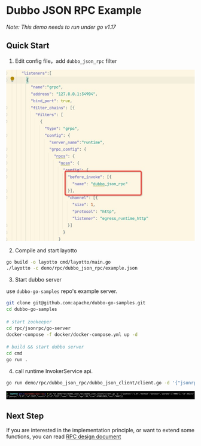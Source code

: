 # Dubbo JSON RPC Example
*Note: This demo needs to run under go v1.17*
## Quick Start
1. Edit config file，add `dubbo_json_rpc` filter

![jsonrpc.jpg](../../../img/rpc/jsonrpc.jpg)

2. Compile and start layotto
```sh
go build -o layotto cmd/layotto/main.go
./layotto -c demo/rpc/dubbo_json_rpc/example.json
```

3. Start dubbo server

use `dubbo-go-samples` repo's example server.

```sh
git clone git@github.com:apache/dubbo-go-samples.git
cd dubbo-go-samples

# start zookeeper
cd rpc/jsonrpc/go-server
docker-compose -f docker/docker-compose.yml up -d

# build && start dubbo server
cd cmd
go run .
```

4. call runtime InvokerService api.
```sh
go run demo/rpc/dubbo_json_rpc/dubbo_json_client/client.go -d '{"jsonrpc":"2.0","method":"GetUser","params":["A003"],"id":9527}'
```

![jsonrpc.jpg](../../../img/rpc/jsonrpcresult.jpg)

## Next Step

If you are interested in the implementation principle, or want to extend some functions, you can read [RPC design document](en/design/rpc/rpc-design-doc.md)
